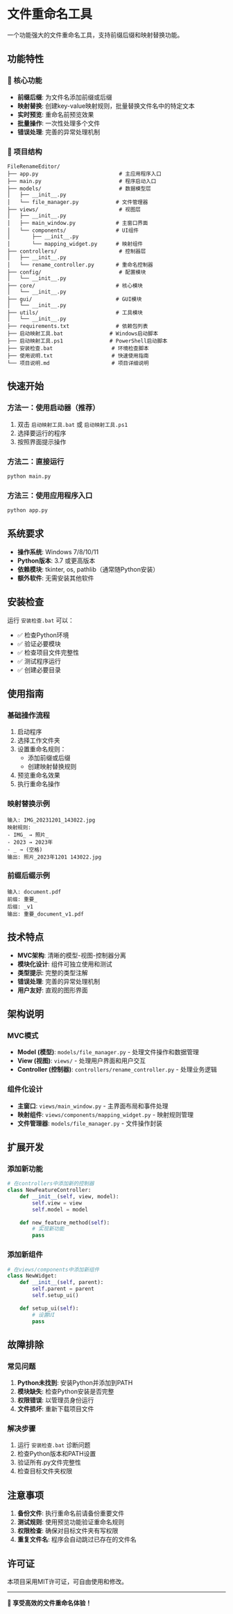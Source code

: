# 文件重命名工具

一个功能强大的文件重命名工具，支持前缀后缀和映射替换功能。

## 功能特性

### 🎯 核心功能
- **前缀后缀**: 为文件名添加前缀或后缀
- **映射替换**: 创建key-value映射规则，批量替换文件名中的特定文本
- **实时预览**: 重命名前预览效果
- **批量操作**: 一次性处理多个文件
- **错误处理**: 完善的异常处理机制

### 📁 项目结构
```
FileRenameEditor/
├── app.py                          # 主应用程序入口
├── main.py                         # 程序启动入口
├── models/                         # 数据模型层
│   ├── __init__.py
│   └── file_manager.py            # 文件管理器
├── views/                          # 视图层
│   ├── __init__.py
│   ├── main_window.py             # 主窗口界面
│   └── components/                # UI组件
│       ├── __init__.py
│       └── mapping_widget.py      # 映射组件
├── controllers/                    # 控制器层
│   ├── __init__.py
│   └── rename_controller.py       # 重命名控制器
├── config/                         # 配置模块
│   └── __init__.py
├── core/                          # 核心模块
│   └── __init__.py
├── gui/                           # GUI模块
│   └── __init__.py
├── utils/                         # 工具模块
│   └── __init__.py
├── requirements.txt               # 依赖包列表
├── 启动映射工具.bat               # Windows启动脚本
├── 启动映射工具.ps1               # PowerShell启动脚本
├── 安装检查.bat                   # 环境检查脚本
├── 使用说明.txt                   # 快速使用指南
└── 项目说明.md                    # 项目详细说明
```

## 快速开始

### 方法一：使用启动器（推荐）
1. 双击 `启动映射工具.bat` 或 `启动映射工具.ps1`
2. 选择要运行的程序
3. 按照界面提示操作

### 方法二：直接运行
```bash
python main.py
```

### 方法三：使用应用程序入口
```bash
python app.py
```

## 系统要求

- **操作系统**: Windows 7/8/10/11
- **Python版本**: 3.7 或更高版本
- **依赖模块**: tkinter, os, pathlib（通常随Python安装）
- **额外软件**: 无需安装其他软件

## 安装检查

运行 `安装检查.bat` 可以：
- ✅ 检查Python环境
- ✅ 验证必要模块
- ✅ 检查项目文件完整性
- ✅ 测试程序运行
- ✅ 创建必要目录

## 使用指南

### 基础操作流程
1. 启动程序
2. 选择工作文件夹
3. 设置重命名规则：
   - 添加前缀或后缀
   - 创建映射替换规则
4. 预览重命名效果
5. 执行重命名操作

### 映射替换示例
```
输入: IMG_20231201_143022.jpg
映射规则:
- IMG_ → 照片_
- 2023 → 2023年
- _ → (空格)
输出: 照片_2023年1201 143022.jpg
```

### 前缀后缀示例
```
输入: document.pdf
前缀: 重要_
后缀: _v1
输出: 重要_document_v1.pdf
```

## 技术特点

- **MVC架构**: 清晰的模型-视图-控制器分离
- **模块化设计**: 组件可独立使用和测试
- **类型提示**: 完整的类型注解
- **错误处理**: 完善的异常处理机制
- **用户友好**: 直观的图形界面

## 架构说明

### MVC模式
- **Model (模型)**: `models/file_manager.py` - 处理文件操作和数据管理
- **View (视图)**: `views/` - 处理用户界面和用户交互
- **Controller (控制器)**: `controllers/rename_controller.py` - 处理业务逻辑

### 组件化设计
- **主窗口**: `views/main_window.py` - 主界面布局和事件处理
- **映射组件**: `views/components/mapping_widget.py` - 映射规则管理
- **文件管理器**: `models/file_manager.py` - 文件操作封装

## 扩展开发

### 添加新功能
```python
# 在controllers中添加新的控制器
class NewFeatureController:
    def __init__(self, view, model):
        self.view = view
        self.model = model
    
    def new_feature_method(self):
        # 实现新功能
        pass
```

### 添加新组件
```python
# 在views/components中添加新组件
class NewWidget:
    def __init__(self, parent):
        self.parent = parent
        self.setup_ui()
    
    def setup_ui(self):
        # 设置UI
        pass
```

## 故障排除

### 常见问题
1. **Python未找到**: 安装Python并添加到PATH
2. **模块缺失**: 检查Python安装是否完整
3. **权限错误**: 以管理员身份运行
4. **文件损坏**: 重新下载项目文件

### 解决步骤
1. 运行 `安装检查.bat` 诊断问题
2. 检查Python版本和PATH设置
3. 验证所有.py文件完整性
4. 检查目标文件夹权限

## 注意事项

1. **备份文件**: 执行重命名前请备份重要文件
2. **测试规则**: 使用预览功能验证重命名规则
3. **权限检查**: 确保对目标文件夹有写权限
4. **重复文件名**: 程序会自动跳过已存在的文件名

## 许可证

本项目采用MIT许可证，可自由使用和修改。

---

**🎉 享受高效的文件重命名体验！**